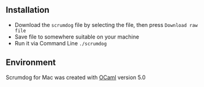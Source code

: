 ## Installation

- Download the `scrumdog` file by selecting the file, then press `Download raw file`
- Save file to somewhere suitable on your machine 
- Run it via Command Line  `./scrumdog`

## Environment

Scrumdog for Mac was created with [OCaml](https://ocaml.org/) version 5.0
